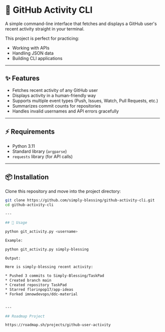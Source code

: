 # 🐙 GitHub Activity CLI  

A simple command-line interface that fetches and displays a GitHub user's recent activity straight in your terminal.  

This project is perfect for practicing:  
- Working with APIs  
- Handling JSON data  
- Building CLI applications  

---

## ✨ Features  

- Fetches recent activity of any GitHub user  
- Displays activity in a human-friendly way  
- Supports multiple event types (Push, Issues, Watch, Pull Requests, etc.)  
- Summarizes commit counts for repositories  
- Handles invalid usernames and API errors gracefully  

---

## ⚡ Requirements  

- Python 3.11 
- Standard library (`argparse`)  
- `requests` library (for API calls)  

---

## 📦 Installation  

Clone this repository and move into the project directory:  

```bash
git clone https://github.com/simply-blessing/github-activity-cli.git
cd github-activity-cli

--- 

## 🚀 Usage

python git_activity.py <username>

Example:

python git_activity.py simply-blessing

Output:

Here is simply-blessing recent activity:

* Pushed 3 commits to Simply-Blessing/TaskPad
* Created branch main
* Created repository TaskPad
* Starred florinpop17/app-ideas
* Forked imnowdevops/ddc-material


---

## Roadmap Project

https://roadmap.sh/projects/github-user-activity